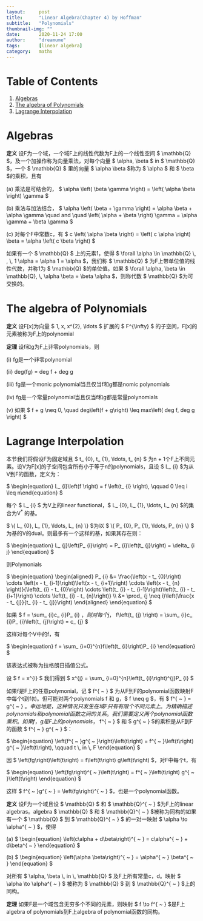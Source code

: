 ```yaml
---
layout:     post
title:      "Linear Algebra(Chapter 4) by Hoffman"
subtitle:   "Polynomials"
thumbnail-img: ""
date:       2020-11-24 17:00
author:     "dreamume"
tags: 		[linear algebra]
category:   maths
---
```

<head>
    <script src="https://cdn.mathjax.org/mathjax/latest/MathJax.js?config=TeX-AMS-MML_HTMLorMML" type="text/javascript"></script>
    <script type="text/x-mathjax-config">
        MathJax.Hub.Config({
            tex2jax: {
            skipTags: ['script', 'noscript', 'style', 'textarea', 'pre'],
            inlineMath: [['$','$']]
            }
        });
    </script>
</head>

# Table of Contents

1.  [Algebras](#org42f2702)
2.  [The algebra of Polynomials](#orgefd9580)
3.  [Lagrange Interpolation](#org002fa21)


<a id="org42f2702"></a>

# Algebras

**定义** 设F为一个域，一个域F上的线性代数为F上的一个线性空间 $ \\mathbb{Q} $，及一个加操作称为向量乘法，对每个向量 $ \\alpha, \\beta $ in $ \\mathbb{Q} $，一个 $ \\mathbb{Q} $ 里的向量 $ \\alpha \\beta $称为 $ \\alpha $ 和 $ \\beta $的乘积，且有

(a) 乘法是可结合的， $ \\alpha \\left( \\beta \\gamma \\right) = \\left( \\alpha \\beta \\right) \\gamma $

(b) 乘法与加法结合， $ \\alpha \\left( \\beta + \\gamma \\right) = \\alpha \\beta + \\alpha \\gamma \\quad and \\quad \\left( \\alpha + \\beta \\right) \\gamma = \\alpha \\gamma + \\beta \\gamma $

(c) 对每个F中常数c，有 $ c \\left( \\alpha \\beta \\right) = \\left( c \\alpha \\right) \\beta = \\alpha \\left( c \\beta \\right) $

如果有一个 $ \\mathbb{Q} $ 上的元素1，使得 $ \\forall \\alpha \\in \\mathbb{Q} \\, , \\, 1 \\alpha = \\alpha 1 = \\alpha $，我们称 $ \\mathbb{Q} $ 为F上带单位值的线性代数，并称1为 $ \\mathbb{Q} $的单位值。如果 $ \\forall \\alpha, \\beta \\in \\mathbb{Q}, \\, \\alpha \\beta = \\beta \\alpha $，则称代数 $ \\mathbb{Q} $为可交换的。


<a id="orgefd9580"></a>

# The algebra of Polynomials

**定义** 设F[x]为向量 $ 1, x, x^{2}, \\ldots $ 扩展的 $ F^{\\infty} $ 的子空间，F[x]的元素被称为F上的polynomial

**定理** 设f和g为F上非零polynomials，则

(i) fg是一个非零polynomial

(ii) deg(fg) = deg f + deg g

(iii) fg是一个monic polynomial当且仅当f和g都是nomic polynomials

(iv) fg是一个常量polynomial当且仅当f和g都是常量polynomials

(v) 如果 $ f + g \\neq 0, \\quad deg\\left(f + g\\right) \\leq max\\left( deg f, deg g \\right) $


<a id="org002fa21"></a>

# Lagrange Interpolation

本节我们将假设F为固定域且 $ t_ {0}, t_ {1}, \\ldots, t_ {n} $ 为n + 1个F上不同元素。设V为F[x]的子空间包含所有小于等于n的polynomials，且设 $ L_ {i} $为从V到F的函数，定义为：

$ \\begin{equation} L_ {i}\\left(f \\right) = f \\left(t_ {i} \\right), \\qquad 0 \\leq i \\leq n\\end{equation} $

每个 $ L_ {i} $ 为V上的linear functional，$ L_ {0}, L_ {1}, \\ldots, L_ {n} $的集合为V<sup>\*</sup> 的基。

$ \\{ L_ {0}, L_ {1}, \\ldots, L_ {n} \\} $为以 $ \\{ P_ {0}, P_ {1}, \\ldots, P_ {n} \\} $ 为基的V的dual。则最多有一个这样的基，如果其存在则：

$ \\begin{equation} L_ {j}\\left(P_ {i}\\right) = P_ {i}\\left(t_ {j}\\right) = \\delta_ {i j} \\end{equation} $

则Polymonials

$ \\begin{equation} \\begin{aligned} P_ {i} &= \\frac{\\left(x - t_ {0}\\right) \\cdots \\left(x - t_ {i-1}\\right)\\left(x - t_ {i+1}\\right) \\cdots \\left(x - t_ {n} \\right)}{\\left(t_ {i} - t_ {0}\\right) \\cdots \\left(t_ {i} - t_ {i-1}\\right)\\left(t_ {i} - t_ {i+1}\\right) \\cdots \\left(t_ {i} - t_ {n}\\right)} \\\\ &= \\prod_ {j \\neq i}\\left(\\frac{x - t_ {j}}{t_ {i} - t_ {j}}\\right) \\end{aligned} \\end{equation} $

如果 $ f = \\sum_ {i}c_ {i}P_ {i} $，则对每个j，$ f\\left(t_ {j} \\right) = \\sum_ {i}c_ {i}P_ {i}\\left(t_ {j}\\right) = c_ {j} $

这样对每个V中的f，有

$ \\begin{equation} f = \\sum_ {i=0}^{n}f\\left(t_ {i}\\right)P_ {i} \\end{equation} $

该表达式被称为拉格朗日插值公式。

设 $ f = x^{i} $ 我们得到 $ x^{j} = \\sum_ {i=0}^{n}\\left(t_ {i}\\right)^{j}P_ {i} $

如果f是F上的任意polymonial，记  $ f^{ ~ } $ 为从F到F的polynomial函数映射F中每个t到f(t)。但可能对两个polynomials f 和 g，$ f \\neq g $，有 $ f^{ ~ } = g^{ ~ } $。幸运地是，这种情况只发生在域F只有有限个不同元素上。为精确描述polynomials和polynomial函数之间的关系。我们需要定义两个polynomial函数乘积。如果f，g是F上的polynomials，$ f^{ ~ } $ 和 $ g^{ ~ } $的乘积是从F到F的函数 $ f^{ ~ } g^{ ~ } $：

$ \\begin{equation} \\left(f^{ ~ }g^{ ~ }\\right)\\left(t\\right) = f^{ ~ }\\left(t\\right) g^{ ~ }\\left(t\\right), \\qquad t \\, in \\, F \\end{equation} $

因 $ \\left(fg\\right)\\left(t\\right) = f\\left(t\\right) g\\left(t\\right) $，对F中每个t，有

$ \\begin{equation} \\left(fg\\right)^{ ~ }\\left(t\\right) = f^{ ~ }\\left(t\\right) g^{ ~ }\\left(t\\right) \\end{equation} $

这样 $ f^{ ~ }g^{ ~ } = \\left(fg\\right)^{ ~ } $，也是一个polynomial函数。

**定义** 设F为一个域且设 $ \\mathbb{Q} $ 和 $ \\mathbb{Q}^{ ~ } $为F上的linear algebras。algebra $ \\mathbb{Q} $ 和 $ \\mathbb{Q}^{ ~ } $被称为同构的如果有一个 $ \\mathbb{Q} $ 到 $ \\mathbb{Q}^{ ~ } $ 的一对一映射 $ \\alpha \\to \\alpha^{ ~ } $，使得

(a) $ \\begin{equation} \\left(c\\alpha + d\\beta\\right)^{ ~ } = c\\alpha^{ ~ } + d\\beta^{ ~ } \\end{equation} $

(b) $ \\begin{equation} \\left(\\alpha \\beta\\right)^{ ~ } = \\alpha^{ ~ } \\beta^{ ~ } \\end{equation} $

对所有 $ \\alpha, \\beta \\, in \\, \\mathbb{Q} $ 及F上所有常量c，d。映射 $ \\alpha \\to \\alpha^{ ~ } $ 被称为 $ \\mathbb{Q} $ 到 $ \\mathbb{Q}^{ ~ } $上的同构。

**定理** 如果F是一个域包含无穷多个不同的元素，则映射 $ f \\to f^{ ~ } $是F上algebra of polynomials到F上algebra of polynomial函数的同构。
